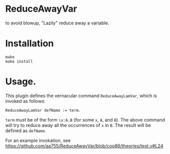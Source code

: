 # ReduceAwayVar
to avoid blowup, "Lazily" reduce away a variable.

# Installation
````
make
make install
````
# Usage.
This plugin defines the vernacular command `ReduceAwayLamVar`, which is invoked as follows:

````
ReduceAwayLamVar defName := term.
````

`term` must be of the form `\x:A.B` (for some `x`, `A`, and `B`).
The above command will try to reduce away all the occurrences of `x` in `B`.
The result will be defined as `defName`.

For an example invokation, see
https://github.com/aa755/ReduceAwayVar/blob/coq86/theories/test.v#L24
